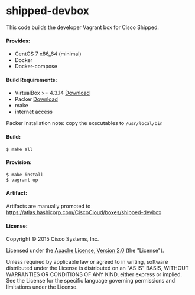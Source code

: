 # shipped-devbox

This code builds the developer Vagrant box for Cisco Shipped.


#### Provides:
* CentOS 7 x86_64 (minimal)
* Docker
* Docker-compose


#### Build Requirements:
* VirtualBox >= 4.3.14 [Download](https://www.virtualbox.org/wiki/Downloads)
* Packer [Download](https://www.packer.io/downloads.html)
* make
* internet access

Packer installation note: copy the executables to `/usr/local/bin`


#### Build:
```
$ make all

```

#### Provision:
```
$ make install
$ vagrant up
```


#### Artifact:
Artifacts are manually promoted to https://atlas.hashicorp.com/CiscoCloud/boxes/shipped-devbox


#### License:
Copyright © 2015 Cisco Systems, Inc.

Licensed under the [Apache License, Version 2.0](http://www.apache.org/licenses/LICENSE-2.0) (the "License").

Unless required by applicable law or agreed to in writing, software distributed under the License is distributed on an "AS IS" BASIS, WITHOUT WARRANTIES OR CONDITIONS OF ANY KIND, either express or implied. See the License for the specific language governing permissions and limitations under the License.
